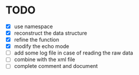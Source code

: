 # TODO
- [x] use namespace
- [x] reconstruct the data structure
- [x] refine the function
- [x] modify the echo mode
- [ ] add some log file in case of reading the raw data
- [ ] combine with the xml file
- [ ] complete comment and document
